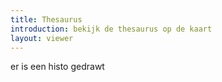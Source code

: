 ```yaml
---
title: Thesaurus
introduction: bekijk de thesaurus op de kaart
layout: viewer
---
```


er is een histo gedrawt